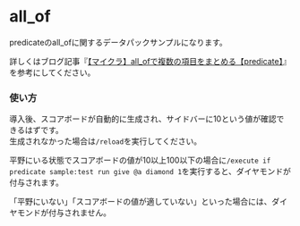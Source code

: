 # all_of
predicateのall_ofに関するデータパックサンプルになります。

詳しくはブログ記事『[【マイクラ】all_ofで複数の項目をまとめる【predicate】](https://natsumake.com/predicate_all_of/)』を参考にしてください。

<h3>使い方</h3>

導入後、スコアボードが自動的に生成され、サイドバーに10という値が確認できるはずです。<br>
生成されなかった場合は```/reload```を実行してください。

平野にいる状態でスコアボードの値が10以上100以下の場合に```/execute if predicate sample:test run give @a diamond 1```を実行すると、ダイヤモンドが付与されます。

「平野にいない」「スコアボードの値が適していない」といった場合には、ダイヤモンドが付与されません。
